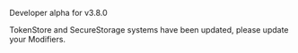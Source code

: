 Developer alpha for v3.8.0

TokenStore and SecureStorage systems have been updated, please update your Modifiers.
